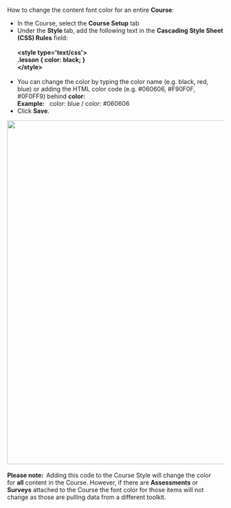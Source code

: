 <p>How to change the content font color for an entire&nbsp;<b>Course</b>:<span style="color: rgb(0, 0, 0); font-size: 15px; font-weight: var(--bs-body-font-weight); text-align: var(--bs-body-text-align);"></span></p><ul><li>In the Course, select the&nbsp;<span style="font-weight: bolder;">Course Setup</span>&nbsp;tab</li><li>Under the&nbsp;<span style="font-weight: bolder;">Style&nbsp;</span>tab, add the following text in the&nbsp;<span style="font-weight: bolder;">Cascading Style Sheet (CSS) Rules</span>&nbsp;field:<br><br><div><span style="font-weight: bolder;">&lt;style type='text/css'&gt;</span></div><div><span style="font-weight: bolder;">.lesson { color: black; }</span></div><div><span style="font-weight: bolder;">&lt;/style&gt;</span><br><span style="font-weight: var(--bs-body-font-weight); text-align: var(--bs-body-text-align);"><br></span></div></li><li><span style="font-weight: var(--bs-body-font-weight); text-align: var(--bs-body-text-align);">You can change the color by typing the color name (e.g. black, red, blue) or adding the HTML color code (e.g. #060606, #F90F0F, #0F0FF9) behind&nbsp;<span style="font-weight: bolder;">color:</span><br></span><span style="font-weight: bolder;">Example:</span>&nbsp; &nbsp;<span style="text-align: var(--bs-body-text-align);">color: blue /&nbsp;</span><span style="text-align: var(--bs-body-text-align);">color:&nbsp;</span><span style="font-weight: var(--bs-body-font-weight); text-align: var(--bs-body-text-align);">#060606</span><br></li><li>Click&nbsp;<span style="font-weight: bolder;">Save</span>.</li></ul><div><img src="https://e02.insite.com/files/sites/global/change-font-color/coursefontcolor.png" style="width: 800px;"><br></div><div><br></div><div><span style="font-weight: bolder;">Please note:&nbsp;&nbsp;</span>Adding this code to the Course Style will change the color for&nbsp;<span style="font-weight: bolder;">all</span>&nbsp;content in the Course. However, if there are <b>Assessments</b> or <b>Surveys</b> attached to the Course the font color for those items will not change as those are pulling data from a different toolkit.</div>